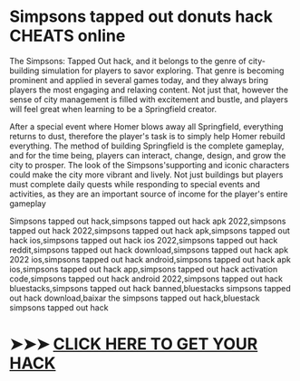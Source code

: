 # Simpsons tapped out donuts hack CHEATS online


The Simpsons: Tapped Out hack, and it belongs to the genre of city-building simulation for players to savor exploring. That genre is becoming prominent and applied in several games today, and they always bring players the most engaging and relaxing content. Not just that, however the sense of city management is filled with excitement and bustle, and players will feel great when learning to be a Springfield creator.

After a special event where Homer blows away all Springfield, everything returns to dust, therefore the player's task is to simply help Homer rebuild everything. The method of building Springfield is the complete gameplay, and for the time being, players can interact, change, design, and grow the city to prosper. The look of the Simpsons'supporting and iconic characters could make the city more vibrant and lively. Not just buildings but players must complete daily quests while responding to special events and activities, as they are an important source of income for the player's entire gameplay

Simpsons tapped out hack,simpsons tapped out hack apk 2022,simpsons tapped out hack 2022,simpsons tapped out hack apk,simpsons tapped out hack ios,simpsons tapped out hack ios 2022,simpsons tapped out hack reddit,simpsons tapped out hack download,simpsons tapped out hack apk 2022 ios,simpsons tapped out hack android,simpsons tapped out hack apk ios,simpsons tapped out hack app,simpsons tapped out hack activation code,simpsons tapped out hack android 2022,simpsons tapped out hack bluestacks,simpsons tapped out hack banned,bluestacks simpsons tapped out hack download,baixar the simpsons tapped out hack,bluestack simpsons tapped out hack


# ➤➤➤ <a href="https://lucymods.com/simpsons-tapped-out">CLICK HERE TO GET YOUR HACK  </a> 

